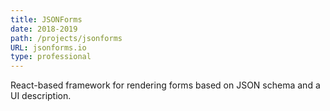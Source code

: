 ```yaml
---
title: JSONForms
date: 2018-2019
path: /projects/jsonforms
URL: jsonforms.io
type: professional
---
```


React-based framework for rendering forms based on JSON schema and a UI description. 
